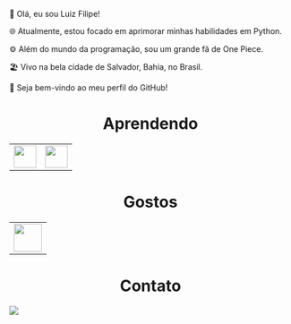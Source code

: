 👋 Olá, eu sou Luiz Filipe!

🌐 Atualmente, estou focado em aprimorar minhas habilidades em Python.

⚙️ Além do mundo da programação, sou um grande fã de One Piece.

🏖️ Vivo na bela cidade de Salvador, Bahia, no Brasil.

🌟 Seja bem-vindo ao meu perfil do GitHub!

<h1 align="center"> Aprendendo </h1>
<table>
  <tr>
    <td><img src="https://cdn.jsdelivr.net/gh/devicons/devicon/icons/python/python-original.svg" width="40" height="40"/></td>
    <td><img src="https://cdn.jsdelivr.net/gh/devicons/devicon/icons/discordjs/discordjs-plain.svg" width="40" height="40"/></td>
  </tr>
</table>

<h1 align="center"> Gostos </h1>
<table>
  <tr>
    <td><img src="https://imgur.com/j8PwJwI.png" width="50" height="50"/></td>
  </tr>
</table>

<h1 align="center"> Contato </h1>
<a href="mailto:luizbrandaodev@gmail.com"><img loading="lazy" src="https://img.shields.io/badge/Gmail-D14836?style=for-the-badge&logo=gmail&logoColor=white" target="_blank"></a>

